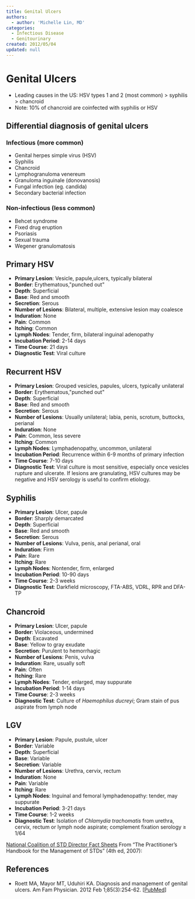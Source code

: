 ```yaml
---
title: Genital Ulcers
authors:
  - author: 'Michelle Lin, MD'
categories:
  - Infectious Disease
  - Genitourinary
created: 2012/05/04
updated: null
---
```


# Genital Ulcers

- Leading causes in the US: HSV types 1 and 2 (most common) > syphilis > chancroid
- Note: 10% of chancroid are coinfected with syphilis or HSV

## Differential diagnosis of genital ulcers

### Infectious (more common)

- Genital herpes simple virus (HSV) 
- Syphilis                          
- Chancroid                         
- Lymphogranuloma venereum          
- Granuloma inguinale (donovanosis) 
- Fungal infection (eg. candida)    
- Secondary bacterial infection     

### Non-infectious (less common)

- Behcet syndrome                 
- Fixed drug eruption
- Psoriasis                       
- Sexual trauma                   
- Wegener granulomatosis          

## Primary HSV

- **Primary Lesion**: Vesicle, papule,ulcers, typically bilateral
- **Border**: Erythematous,"punched out"
- **Depth**: Superficial
- **Base**: Red and smooth
- **Secretion**: Serous
- **Number of Lesions**: Bilateral, multiple, extensive lesion may coalesce
- **Induration**: None
- **Pain**: Common 
- **Itching**: Common
- **Lymph Nodes**: Tender, firm, bilateral inguinal adenopathy
- **Incubation Period**: 2-14 days
- **Time Course**: 21 days
- **Diagnostic Test**: Viral culture

## Recurrent HSV

- **Primary Lesion**: Grouped vesicles, papules, ulcers, typically unilateral 
- **Border**: Erythematous,"punched out"
- **Depth**: Superficial
- **Base**: Red and smooth
- **Secretion**: Serous
- **Number of Lesions**: Usually unilateral; labia, penis, scrotum, buttocks, perianal
- **Induration**: None
- **Pain**: Common, less severe
- **Itching**: Common
- **Lymph Nodes**: Lymphadenopathy, uncommon, unilateral
- **Incubation Period**: Recurrence within 6-9 months of primary infection 
- **Time Course**: 7-10 days
- **Diagnostic Test**: Viral culture is most sensitive, especially once vesicles rupture and ulcerate. If lesions are granulating, HSV cultures may be negative and HSV serology is useful to confirm etiology.

## Syphilis

- **Primary Lesion**: Ulcer, papule
- **Border**: Sharply demarcated 
- **Depth**: Superficial
- **Base**: Red and smooth
- **Secretion**: Serous
- **Number of Lesions**: Vulva, penis, anal perianal, oral
- **Induration**: Firm
- **Pain**: Rare
- **Itching**: Rare
- **Lymph Nodes**: Nontender, firm, enlarged
- **Incubation Period**: 10-90 days
- **Time Course**: 2-3 weeks
- **Diagnostic Test**: Darkfield microscopy, FTA-ABS, VDRL, RPR and DFA-TP

## Chancroid

- **Primary Lesion**: Ulcer, papule
- **Border**: Violaceous, undermined
- **Depth**: Excavated
- **Base**: Yellow to gray exudate
- **Secretion**: Purulent to hemorrhagic
- **Number of Lesions**: Penis, vulva
- **Induration**: Rare, usually soft
- **Pain**: Often
- **Itching**: Rare
- **Lymph Nodes**: Tender, enlarged, may suppurate
- **Incubation Period**: 1-14 days
- **Time Course**: 2-3 weeks
- **Diagnostic Test**: Culture of *Haemophilus ducreyi*; Gram stain of pus aspirate from lymph node

## LGV

- **Primary Lesion**: Papule, pustule, ulcer
- **Border**: Variable
- **Depth**: Superficial
- **Base**: Variable
- **Secretion**: Variable
- **Number of Lesions**: Urethra, cervix, rectum
- **Induration**: None
- **Pain**: Variable
- **Itching**: Rare
- **Lymph Nodes**: Inguinal and femoral lymphadenopathy: tender, may suppurate
- **Incubation Period**: 3-21 days
- **Time Course**: 1-2 weeks
- **Diagnostic Test**: Isolation of *Chlamydia trachomatis* from urethra, cervix, rectum or lymph node aspirate; complement fixation serology ≥ 1/64


[National Coalition of STD Director Fact Sheets](http://www.ncsddc.org/publications)
From “The Practitioner’s Handbook for the Management of STDs” (4th ed, 2007):



## References

- Roett MA, Mayor MT, Uduhiri KA. Diagnosis and management of genital ulcers. Am Fam Physician. 2012 Feb 1;85(3):254-62. [[PubMed](https://www.ncbi.nlm.nih.gov/pubmed/?term=22335265)]
